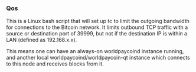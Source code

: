 ### Qos ###

This is a Linux bash script that will set up tc to limit the outgoing bandwidth for connections to the Bitcoin network. It limits outbound TCP traffic with a source or destination port of 39999, but not if the destination IP is within a LAN (defined as 192.168.x.x).

This means one can have an always-on worldpaycoind instance running, and another local worldpaycoind/worldpaycoin-qt instance which connects to this node and receives blocks from it.
